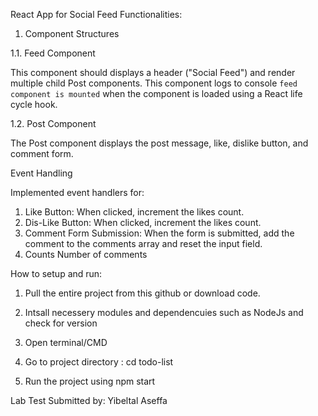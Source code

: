 React App for Social Feed Functionalities:

1. Component Structures


1.1. Feed Component

This component should displays a header ("Social Feed") and render multiple
child Post components.
This component  logs to console `feed component is mounted` when the
component is loaded using a React life cycle hook.


1.2. Post Component


The Post component  displays the post message, like, dislike  button, and comment form.


Event Handling


Implemented event handlers for:

1. Like Button: When clicked, increment the likes count.
2. Dis-Like Button: When clicked, increment the likes count.
3. Comment Form Submission: When the form is submitted, add the
comment to the comments array and reset the input field.
4. Counts Number of  comments

How to setup and run:
1. Pull the entire project from this github or download code. 
       
2. Intsall necessery modules and dependencuies such as NodeJs and check for version
3. Open terminal/CMD
4. Go to project directory :
    cd todo-list
5. Run the project using
    npm start


Lab Test Submitted by: Yibeltal Aseffa
